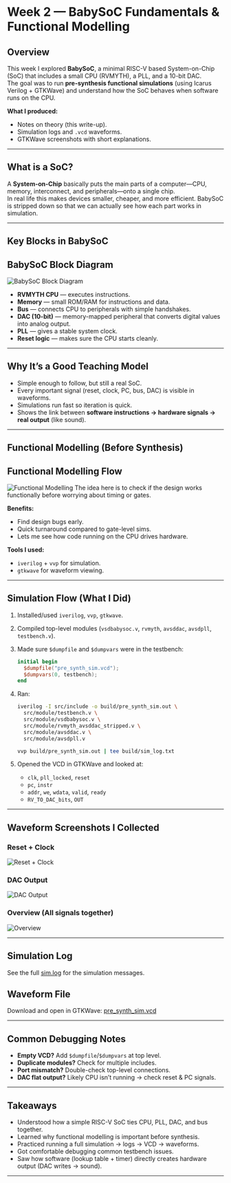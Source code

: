 # Week 2 — BabySoC Fundamentals & Functional Modelling

## Overview

This week I explored **BabySoC**, a minimal RISC-V based System-on-Chip (SoC) that includes a small CPU (RVMYTH), a PLL, and a 10-bit DAC.  
The goal was to run **pre-synthesis functional simulations** (using Icarus Verilog + GTKWave) and understand how the SoC behaves when software runs on the CPU.

**What I produced:**
- Notes on theory (this write-up).
- Simulation logs and `.vcd` waveforms.
- GTKWave screenshots with short explanations.

---

## What is a SoC?

A **System-on-Chip** basically puts the main parts of a computer—CPU, memory, interconnect, and peripherals—onto a single chip.  
In real life this makes devices smaller, cheaper, and more efficient. BabySoC is stripped down so that we can actually see how each part works in simulation.

---

## Key Blocks in BabySoC

## BabySoC Block Diagram
![BabySoC Block Diagram](./screenshots/babysoc_block.png)
- **RVMYTH CPU** — executes instructions.  
- **Memory** — small ROM/RAM for instructions and data.  
- **Bus** — connects CPU to peripherals with simple handshakes.  
- **DAC (10-bit)** — memory-mapped peripheral that converts digital values into analog output.  
- **PLL** — gives a stable system clock.  
- **Reset logic** — makes sure the CPU starts cleanly.  

---

## Why It’s a Good Teaching Model

- Simple enough to follow, but still a real SoC.  
- Every important signal (reset, clock, PC, bus, DAC) is visible in waveforms.  
- Simulations run fast so iteration is quick.  
- Shows the link between **software instructions → hardware signals → real output** (like sound).

---

## Functional Modelling (Before Synthesis)

## Functional Modelling Flow
![Functional Modelling](./screenshots/functional_modelling.png)
The idea here is to check if the design works functionally before worrying about timing or gates.

**Benefits:**
- Find design bugs early.  
- Quick turnaround compared to gate-level sims.  
- Lets me see how code running on the CPU drives hardware.  

**Tools I used:**
- `iverilog` + `vvp` for simulation.  
- `gtkwave` for waveform viewing.  

---

## Simulation Flow (What I Did)

1. Installed/used `iverilog`, `vvp`, `gtkwave`.  
2. Compiled top-level modules (`vsdbabysoc.v`, `rvmyth`, `avsddac`, `avsdpll`, `testbench.v`).  
3. Made sure `$dumpfile` and `$dumpvars` were in the testbench:  

   ```verilog
   initial begin
     $dumpfile("pre_synth_sim.vcd");
     $dumpvars(0, testbench);
   end
   ```

4. Ran:

   ```bash
   iverilog -I src/include -o build/pre_synth_sim.out \
     src/module/testbench.v \
     src/module/vsdbabysoc.v \
     src/module/rvmyth_avsddac_stripped.v \
     src/module/avsddac.v \
     src/module/avsdpll.v

   vvp build/pre_synth_sim.out | tee build/sim_log.txt
   ```

5. Opened the VCD in GTKWave and looked at:

   * `clk`, `pll_locked`, `reset`
   * `pc`, `instr`
   * `addr`, `we`, `wdata`, `valid`, `ready`
   * `RV_TO_DAC_bits`, `OUT`

---

## Waveform Screenshots I Collected
### Reset + Clock
![Reset + Clock](./screenshots/resetclk.png)

### DAC Output
![DAC Output](./screenshots/dac.png)

### Overview (All signals together)
![Overview](./screenshots/week2wave.png)

---

## Simulation Log
See the full [sim.log](./sim.log) for the simulation messages.

## Waveform File
Download and open in GTKWave: [pre_synth_sim.vcd](./pre_synth_sim.vcd)

---

## Common Debugging Notes

* **Empty VCD?** Add `$dumpfile`/`$dumpvars` at top level.
* **Duplicate modules?** Check for multiple includes.
* **Port mismatch?** Double-check top-level connections.
* **DAC flat output?** Likely CPU isn’t running → check reset & PC signals.

---

## Takeaways

* Understood how a simple RISC-V SoC ties CPU, PLL, DAC, and bus together.
* Learned why functional modelling is important before synthesis.
* Practiced running a full simulation → logs → VCD → waveforms.
* Got comfortable debugging common testbench issues.
* Saw how software (lookup table + timer) directly creates hardware output (DAC writes → sound).

---
